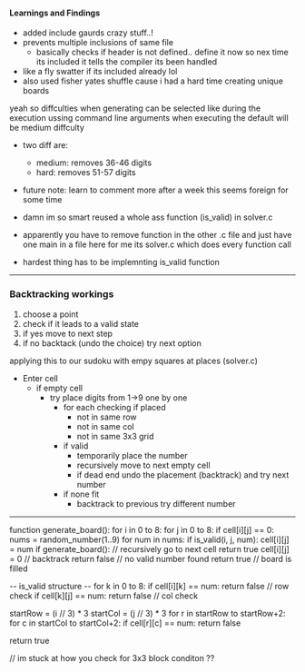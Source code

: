 #### Learnings and Findings
- added include gaurds crazy stuff..!
- prevents multiple inclusions of same file
    - basically checks if header is not defined.. define it now so nex time its included it tells the compiler its been handled
- like a fly swatter if its included already lol
- also used fisher yates shuffle cause i had a hard time creating unique boards

yeah so diffculties when generating can be selected like during the execution ussing command line arguments when executing the default will be medium diffculty
- two diff are:
    - medium: removes 36-46 digits
    - hard: removes 51-57 digits

- future note: learn to comment more after a week this seems foreign for some time
- damn im so smart reused a whole ass function (is_valid) in solver.c
- apparently you have to remove function in the other .c file and just have one main in a file here for me its solver.c which does every function call
- hardest thing has to be implemnting is_valid function

---

### Backtracking workings
1. choose a point
2. check if it leads to a valid state
3. if yes move to next step
4. if no backtack (undo the choice) try next option

applying this to our sudoku with empy squares at places (solver.c)
- Enter cell
    - if empty cell
        - try place digits from 1->9 one by one
            - for each checking if placed
                - not in same row
                - not in same col
                - not in same 3x3 grid
            - if valid
                - temporarily place the number
                - recursively move to next empty cell
                - if dead end undo the placement (backtrack) and try next number
            - if none fit
                - backtrack to previous try different number

---
function generate_board():
    for i in 0 to 8:
        for j in 0 to 8:
            if cell[i][j] == 0:
                nums = random_number(1..9)
                for num in nums:
                    if is_valid(i, j, num):
                        cell[i][j] = num
                        if generate_board(): // recursively go to next cell
                            return true
                        cell[i][j] = 0 // backtrack
                return false // no valid number found
    return true // board is filled


-- is_valid structure --
for k in 0 to 8:
    if cell[i][k] == num: return false // row check
    if cell[k][j] == num: return false // col check

startRow = (i // 3) * 3
startCol = (j // 3) * 3
for r in startRow to startRow+2:
    for c in startCol to startCol+2:
        if cell[r][c] == num: return false

return true

// im stuck at how you check for 3x3 block conditon ??

